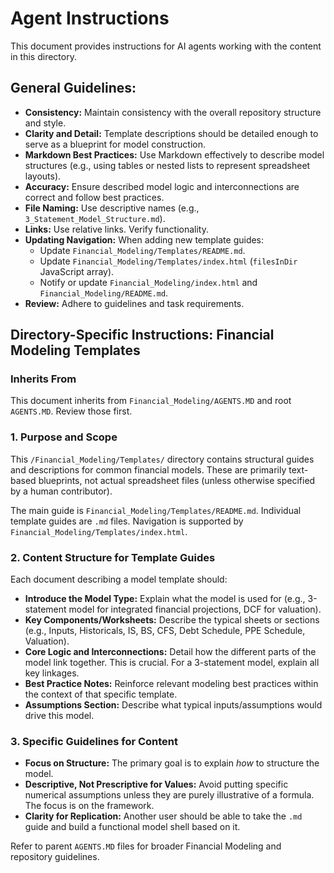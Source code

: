 # Agent Instructions

This document provides instructions for AI agents working with the content in this directory.

## General Guidelines:

*   **Consistency:** Maintain consistency with the overall repository structure and style.
*   **Clarity and Detail:** Template descriptions should be detailed enough to serve as a blueprint for model construction.
*   **Markdown Best Practices:** Use Markdown effectively to describe model structures (e.g., using tables or nested lists to represent spreadsheet layouts).
*   **Accuracy:** Ensure described model logic and interconnections are correct and follow best practices.
*   **File Naming:** Use descriptive names (e.g., `3_Statement_Model_Structure.md`).
*   **Links:** Use relative links. Verify functionality.
*   **Updating Navigation:** When adding new template guides:
    *   Update `Financial_Modeling/Templates/README.md`.
    *   Update `Financial_Modeling/Templates/index.html` (`filesInDir` JavaScript array).
    *   Notify or update `Financial_Modeling/index.html` and `Financial_Modeling/README.md`.
*   **Review:** Adhere to guidelines and task requirements.

## Directory-Specific Instructions: Financial Modeling Templates

### Inherits From
This document inherits from `Financial_Modeling/AGENTS.MD` and root `AGENTS.MD`. Review those first.

### 1. Purpose and Scope
This `/Financial_Modeling/Templates/` directory contains structural guides and descriptions for common financial models. These are primarily text-based blueprints, not actual spreadsheet files (unless otherwise specified by a human contributor).

The main guide is `Financial_Modeling/Templates/README.md`.
Individual template guides are `.md` files.
Navigation is supported by `Financial_Modeling/Templates/index.html`.

### 2. Content Structure for Template Guides
Each document describing a model template should:
*   **Introduce the Model Type:** Explain what the model is used for (e.g., 3-statement model for integrated financial projections, DCF for valuation).
*   **Key Components/Worksheets:** Describe the typical sheets or sections (e.g., Inputs, Historicals, IS, BS, CFS, Debt Schedule, PPE Schedule, Valuation).
*   **Core Logic and Interconnections:** Detail how the different parts of the model link together. This is crucial. For a 3-statement model, explain all key linkages.
*   **Best Practice Notes:** Reinforce relevant modeling best practices within the context of that specific template.
*   **Assumptions Section:** Describe what typical inputs/assumptions would drive this model.

### 3. Specific Guidelines for Content
*   **Focus on Structure:** The primary goal is to explain *how* to structure the model.
*   **Descriptive, Not Prescriptive for Values:** Avoid putting specific numerical assumptions unless they are purely illustrative of a formula. The focus is on the framework.
*   **Clarity for Replication:** Another user should be able to take the `.md` guide and build a functional model shell based on it.

Refer to parent `AGENTS.MD` files for broader Financial Modeling and repository guidelines.
